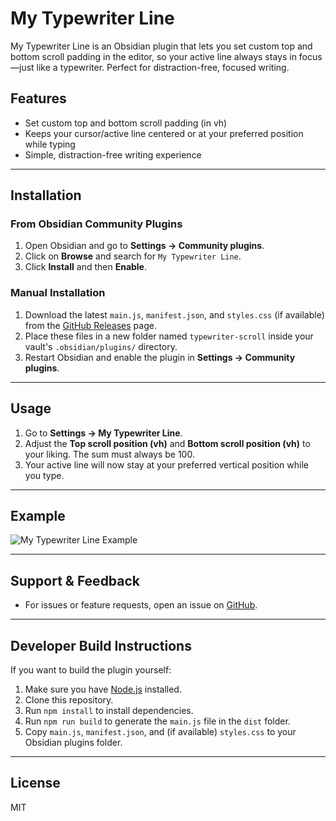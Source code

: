 # My Typewriter Line

My Typewriter Line is an Obsidian plugin that lets you set custom top and bottom scroll padding in the editor, so your active line always stays in focus—just like a typewriter. Perfect for distraction-free, focused writing.

## Features

- Set custom top and bottom scroll padding (in vh)
- Keeps your cursor/active line centered or at your preferred position while typing
- Simple, distraction-free writing experience

---

## Installation

### From Obsidian Community Plugins

1. Open Obsidian and go to **Settings → Community plugins**.
2. Click on **Browse** and search for `My Typewriter Line`.
3. Click **Install** and then **Enable**.

### Manual Installation

1. Download the latest `main.js`, `manifest.json`, and `styles.css` (if available) from the [GitHub Releases](https://github.com/dmo-code/myWriteLine/releases) page.
2. Place these files in a new folder named `typewriter-scroll` inside your vault's `.obsidian/plugins/` directory.
3. Restart Obsidian and enable the plugin in **Settings → Community plugins**.

---

## Usage

1. Go to **Settings → My Typewriter Line**.
2. Adjust the **Top scroll position (vh)** and **Bottom scroll position (vh)** to your liking. The sum must always be 100.
3. Your active line will now stay at your preferred vertical position while you type.

---

## Example

![My Typewriter Line Example](https://raw.githubusercontent.com/dmo-code/myWriteLine/main/.github/typewriter-scroll-demo.gif)

---

## Support & Feedback

- For issues or feature requests, open an issue on [GitHub](https://github.com/dmo-code/myWriteLine/issues).

---

## Developer Build Instructions

If you want to build the plugin yourself:

1. Make sure you have [Node.js](https://nodejs.org/) installed.
2. Clone this repository.
3. Run `npm install` to install dependencies.
4. Run `npm run build` to generate the `main.js` file in the `dist` folder.
5. Copy `main.js`, `manifest.json`, and (if available) `styles.css` to your Obsidian plugins folder.

---

## License

MIT
